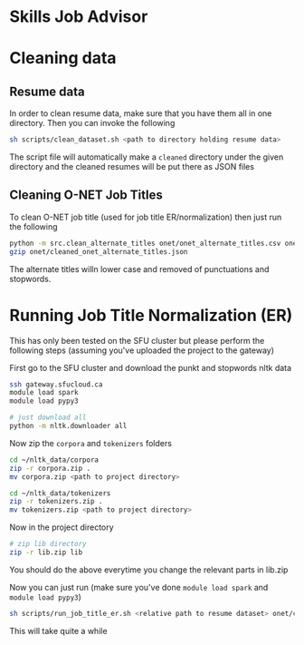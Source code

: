 # Skills Job Advisor

# Cleaning data

## Resume data

In order to clean resume data, make sure that you have them all in one directory. Then you can invoke the following
```bash
sh scripts/clean_dataset.sh <path to directory holding resume data>
```

The script file will automatically make a `cleaned` directory under the given directory and the cleaned resumes will be put there as JSON files

## Cleaning O-NET Job Titles
To clean O-NET job title (used for job title ER/normalization) then just run the following

```bash
python -m src.clean_alternate_titles onet/onet_alternate_titles.csv onet/cleaned_onet_alternate_titles.json
gzip onet/cleaned_onet_alternate_titles.json
```

The alternate titles willn lower case and removed of punctuations and stopwords.

# Running Job Title Normalization (ER)
This has only been tested on the SFU cluster but please perform the following steps (assuming you've uploaded the project to the gateway)

First go to the SFU cluster and download the punkt and stopwords nltk data
```bash
ssh gateway.sfucloud.ca
module load spark
module load pypy3

# just download all
python -m nltk.downloader all
```

Now zip the `corpora` and `tokenizers` folders
```bash
cd ~/nltk_data/corpora
zip -r corpora.zip .
mv corpora.zip <path to project directory>

cd ~/nltk_data/tokenizers
zip -r tokenizers.zip .
mv tokenizers.zip <path to project directory>
```

Now in the project directory
```bash
# zip lib directory
zip -r lib.zip lib
```
You should do the above everytime you change the relevant parts in lib.zip

Now you can just run (make sure you've done `module load spark` and `module load pypy3`)
```bash
sh scripts/run_job_title_er.sh <relative path to resume dataset> onet/cleaned_onet_alternate_titles.json.gz
```

This will take quite a while